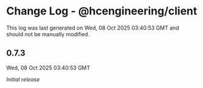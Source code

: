 # Change Log - @hcengineering/client

This log was last generated on Wed, 08 Oct 2025 03:40:53 GMT and should not be manually modified.

## 0.7.3
Wed, 08 Oct 2025 03:40:53 GMT

_Initial release_

